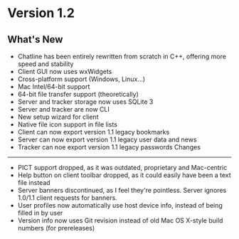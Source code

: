 Version 1.2
===========
What's New
----------
- Chatline has been entirely rewritten from scratch in C++, offering more speed and stability
- Client GUI now uses wxWidgets
- Cross-platform support (Windows, Linux...)
- Mac Intel/64-bit support
- 64-bit file transfer support (theoretically)
- Server and tracker storage now uses SQLite 3
- Server and tracker are now CLI
- New setup wizard for client
- Native file icon support in file lists
- Client can now export version 1.1 legacy bookmarks
- Server can now export version 1.1 legacy user data and news
- Tracker can noe export version 1.1 legacy passwords
Changes
-------
- PICT support dropped, as it was outdated, proprietary and Mac-centric
- Help button on client toolbar dropped, as it could easily have been a text file instead
- Server banners discontinued, as I feel they're pointless. Server ignores 1.0/1.1 client requests for banners.
- User profiles now automatically use host device info, instead of being filled in by user
- Version info now uses Git revision instead of old Mac OS X-style build numbers (for prereleases)
